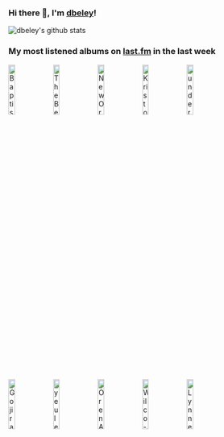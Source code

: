### Hi there 👋, I'm [dbeley](https://dbeley.ovh/en)!

![dbeley's github stats](https://github-readme-stats.vercel.app/api?username=dbeley)

### My most listened albums on [last.fm](https://www.last.fm/user/d_beley) in the last week

[<img src='https://lastfm.freetls.fastly.net/i/u/300x300/c3e3a5577f06f204268f048455179d28.jpg' width='16%' height='16%' alt='Baptiste Trotignon - Brexit Music'>](https://www.last.fm/music/baptiste%2btrotignon/brexit%2bmusic)&nbsp;
[<img src='https://lastfm.freetls.fastly.net/i/u/300x300/abd1db0a5e4c44689a1644e67d758675.jpg' width='16%' height='16%' alt='The Beatles - 1962–1966'>](https://www.last.fm/music/the%2bbeatles/1962%25e2%2580%25931966)&nbsp;
[<img src='https://lastfm.freetls.fastly.net/i/u/300x300/154584359b02ee386c3e4b35274021d2.jpg' width='16%' height='16%' alt='New Order - Substance 1987'>](https://www.last.fm/music/new%2border/substance%2b1987)&nbsp;
[<img src='https://lastfm.freetls.fastly.net/i/u/300x300/b0bed106fbf3922e4bc449fa4d4cfe7e.jpg' width='16%' height='16%' alt='Kristofer Maddigan - CUPHEAD ORIGINAL SOUNDTRACK'>](https://www.last.fm/music/kristofer%2bmaddigan/cuphead%2boriginal%2bsoundtrack)&nbsp;
[<img src='https://lastfm.freetls.fastly.net/i/u/300x300/5f5f967600ac3bca6e7007ae6c368dfa.jpg' width='16%' height='16%' alt='underscores - Wallsocket'>](https://www.last.fm/music/underscores/wallsocket)&nbsp;
<br>
[<img src='https://lastfm.freetls.fastly.net/i/u/300x300/1a9f1a24a07ee6031ee76f0bdc175625.jpg' width='16%' height='16%' alt='Gojira - From Mars to Sirius'>](https://www.last.fm/music/gojira/from%2bmars%2bto%2bsirius)&nbsp;
[<img src='https://lastfm.freetls.fastly.net/i/u/300x300/dd76702cea38c838a3090dd9496d92d9.jpg' width='16%' height='16%' alt='yeule - softscars'>](https://www.last.fm/music/yeule/softscars)&nbsp;
[<img src='https://lastfm.freetls.fastly.net/i/u/300x300/7e0087bd464349c3c9e498d709dbb1e8.jpg' width='16%' height='16%' alt='Oren Ambarchi - Grapes From the Estate'>](https://www.last.fm/music/oren%2bambarchi/grapes%2bfrom%2bthe%2bestate)&nbsp;
[<img src='https://lastfm.freetls.fastly.net/i/u/300x300/3dd546cae61f16a837a245326915f613.png' width='16%' height='16%' alt='Wilco - Cousin'>](https://www.last.fm/music/wilco/cousin)&nbsp;
[<img src='https://lastfm.freetls.fastly.net/i/u/300x300/842c078a18394098c0c93ea799aac150.jpg' width='16%' height='16%' alt='Lynne Arriale Trio - Inspiration'>](https://www.last.fm/music/lynne%2barriale%2btrio/inspiration)&nbsp;
<br>
